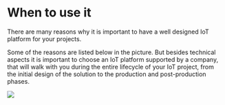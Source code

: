# When to use it 

There are many reasons why it is important to have a well designed IoT platform for your projects.

Some of the reasons are listed below in the picture. But besides technical aspects it is important to choose an IoT platform supported by a company, that will walk with you during the entire lifecycle of your IoT project, from the initial design of the solution to the production and post-production phases.

<div>
   <img src="{{site.baseurl}}{{site.images}}/what_why_when/images/who.png" />
</div>